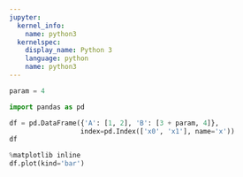 ```yaml
---
jupyter:
  kernel_info:
    name: python3
  kernelspec:
    display_name: Python 3
    language: python
    name: python3
---
```


```python
param = 4
```

```python
import pandas as pd
```

```python
df = pd.DataFrame({'A': [1, 2], 'B': [3 + param, 4]},
                  index=pd.Index(['x0', 'x1'], name='x'))
df
```

```python
%matplotlib inline
df.plot(kind='bar')
```
